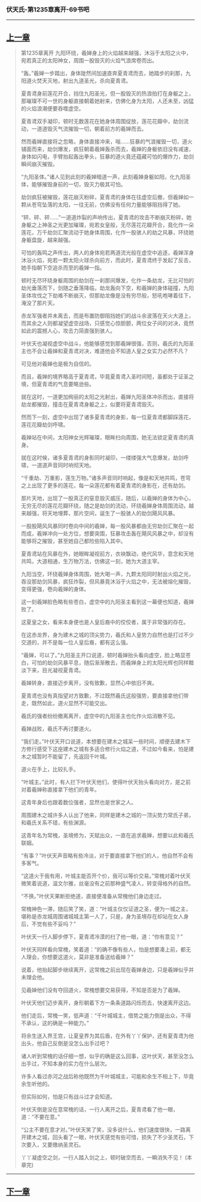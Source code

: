 ### 伏天氏-第1235章离开-69书吧

--------
[上一章](./c2b1151454a785d95fc7d3fbbe52817f.md)
--------


>
>
>
>第1235章离开
>九阳环绕，羲婵身上的火焰越来越强，沐浴于太阳之火中，宛若真正的太阳神女，周围一股毁灭的火焰气浪席卷而出。
>
>“轰。”羲婵一步踏出，身体陡然间加速直奔夏青鸢而去，她踏步的刹那，九阳道火焚天灭地，射出九道圣光，杀向夏青鸢。
>
>夏青鸢身前莲花开合，挡住九阳圣光，但一股毁灭的热浪拍打在身躯之上，那璀璨不可一世的身躯直接朝着她射来，仿佛化身为太阳，人还未至，凶猛的火焰浪潮便要吞噬虚空。
>
>夏青鸢双手凝印，顿时无数莲花在她身体周围绽放，莲花花瓣中，劫剑流动，一道道毁灭气流摧毁一切，朝着前方的羲婵而去。
>
>然而羲婵直接将之忽略，身体直接冲来，嗡……狂暴的气浪摧毁一切，道火铺面而来，劫剑爆发，疯狂朝着羲婵轰杀而去，羲婵的身躯依旧没有减速，身体如闪电，手臂抬起轰出拳头，狂暴的道火竟还蕴藏可怕的爆炸力，劫剑瞬间崩灭摧毁。
>
>“九阳圣体。”诸人见到此刻的羲婵暗道一声，此刻羲婵身躯如阳，化九阳圣体，能够摧毁身前的一切，毁灭力极其可怕。
>
>劫剑疯狂被摧毁，莲花崩灭粉碎，夏青鸢的身体在往虚空后撤，但羲婵如一颗从苍穹坠落的太阳，一往无前，仿佛没有任何力量能够阻挡得了她。
>
>“砰、砰、砰……”一道道炸裂的声响传出，夏青鸢的攻击不断崩灭粉碎，她身躯之上神圣之光更加璀璨，宛若女皇般，无尽莲花花瓣开合，竟化作一朵莲花，万千劫剑汇聚流动于她身体周围，化作一股骇人的劫之风暴，环绕她身躯盘旋，越来越强。
>
>可怕的轰鸣之声传出，两人的身体宛若两道流光般在虚空中追逐，羲婵浑身沐浴火焰，宛若一颗太阳火球杀向前方，而此时，夏青鸢终于发起了反击，她手指朝下空追杀而至的羲婵一指。
>
>顿时无尽环绕身躯周围的劫剑在一刹那间爆发，化作一条劫龙，无比可怕的劫光垂落而下，剑随之垂落降临，劫龙轰向下空，和羲婵的身体碰撞，九阳圣体攻伐之下劫难不断崩灭，但那劫龙像是没有穷尽般，怒吼咆哮着往下，淹没了那片天。
>
>赤龙军强者并未离去，而是布置防御阻挡她们的战斗余波落在天火大道上，而其余之人则都凝望虚空战场，只感觉心惊胆颤，两位女子间的对决，竟然如此的震撼人心，攻击力简直强到骇人。
>
>叶伏天也凝视虚空中战斗，他能够感觉到那羲婵很强，否则，羲氏的九阳圣主也不会让羲婵和夏青鸢对决，难道他会不知道人皇之女实力必然不凡？
>
>可见他对羲婵也是极为自信的。
>
>而且，羲婵的境界略高于夏青鸢，毕竟夏青鸢入圣时间短，虽都处于证圣之境，但夏青鸢的气息要略逊些。
>
>就在这时，一道更加绚丽的太阳之光射出，羲婵九阳圣体冲杀而出，直接将劫龙都摧毁，撞击在夏青鸢身躯之上，似要将夏青鸢毁灭。
>
>然而下一刻，虚空中出现了诸多夏青鸢的身影，每一位夏青鸢都脚踩莲花，莲花花瓣劫剑呼啸。
>
>羲婵站在中间，太阳神女光辉璀璨，眼眸扫向周围，她无法锁定夏青鸢的真身。
>
>就在这时候，诸多夏青鸢的身影同时凝印，一缕缕强大气息爆发，劫剑呼啸，一道道声音同时响彻天地。
>
>“千重劫、万重影，莲生万物。”诸多声音同时响起，像是和天地共鸣，苍穹之上出现了更多的莲花，每一朵莲花都有着夏青鸢的身影在，还有劫剑。
>
>那片天地，出现了一股真正的窒息毁灭威压，随后，以羲婵的身体为中心，无穷无尽的莲花花瓣环绕，随之是劫剑的流动，环绕羲婵身体周围流动，越来越强，将天地埋葬，那片空间，诞生了一股骇人的劫剑飓风风暴。
>
>一股股飓风风暴同时卷向中间的羲婵，每一股风暴都由无穷劫剑汇聚在一起而成，羲婵冲向一处方位，想要突围，狂暴攻击轰在飓风风暴之中，却没有能够将之摧毁，甚至她自己都险些陷入其中。
>
>夏青鸢站在风暴在外，她眼眸凝视前方，衣袂飘动，绝代风华，意念和天地共鸣，大道相通，生万物万法，仿佛这一刻，她为大道主宰。
>
>九阳当空，环绕羲婵身体周围，她大喝一声，九颗太阳同时射出火焰之光，吞没那劫剑风暴，疯狂炸裂，但风暴竟沐浴于火焰之中，无法被熔化摧毁，变得更强，卷向羲婵的身体。
>
>这一刻羲婵脸色略有些苍白，虚空中的九阳圣主看到这一幕便也知道，羲婵败了。
>
>这夏皇之女，看来本身便也是人皇后裔中的佼佼者，属于非常强的存在。
>
>在这赤龙界，身为建木之城的顶尖势力，羲氏和人皇势力自然也是打过不少交道的，并不是每一位人皇后裔，都有这么强。
>
>“羲婵，可以了。”九阳圣主开口说道，顿时羲婵抬头看向虚空，脸上略显苍白，可怕的劫剑风暴平息，随后渐渐散去，而羲婵身上的太阳光辉也同样黯淡下来，目光凝视夏青鸢。
>
>羲婵转身，直接迈步离开，没有致歉，显然心中依旧不爽。
>
>夏青鸢也没有真指望对方致歉，不过既然羲氏这般强势，要直接拿他们带走，既然如此，道火显然不可能交出。
>
>羲氏的强者纷纷撤离离开，虚空中的九阳圣主也化作火焰消散不见。
>
>羲婵战败，羲氏不再讨要道火。
>
>“我们走。”叶伏天开口说道，本想要在建木之城呆一些时间，顺便去建木下方修行感受下这座建木之城有多适合修行火焰之道，不过如今看来，怕是建木之城暂时不能留了，先返回千叶城。
>
>道火在手上，比较扎手。
>
>“叶城主。”此时，有人拦下叶伏天他们，使得叶伏天抬头看向对方，是之前对着羲婵称直接拿下他们的青年。
>
>这青年身后也跟着数位强者，显然也是世家之人。
>
>周围建木之城许多人认出了他来，同样是建木之城的一顶尖势力常氏子弟，和羲氏关系不错，有些渊源。
>
>这青年名为常槐，圣境修为，天赋出众，一直在追求羲婵，想要以此和羲氏联姻。
>
>“有事？”叶伏天声音略有些冷淡，对于要直接拿下他们的人，他自然不会有多客气。
>
>“这道火于我有用，叶城主能否开个价，我可以等价交易。”常槐对着叶伏天微笑着说道，温文尔雅，丝毫没有之前那种盛气凌人，转变得格外的自然。
>
>“不换。”叶伏天果断拒绝道，直接便准备从常槐他们身边走过。
>
>常槐神色一滞，随后笑了笑，道：“叶城主仅仅证道之圣，便为一城之主，堪称是赤龙城周围诸城城主第一人了，只是，身为圣境存在却站在女人身后，不觉有些不妥吗？”
>
>叶伏天一行人脚步停下，夏青鸢冷漠的扫了他一眼，道：“你有意见？”
>
>叶伏天同样看向常槐，笑着道：“的确不像有些人，怕是想要凑上前，都无人理会，你想要这道火，莫非是准备送给羲婵？”
>
>说着，他抬起脚步继续离开，这常槐之前出现在羲婵身边，只是羲婵似乎并未理会他。
>
>见羲婵他们没有夺回道火，常槐想要交易获得，不知是否是为了羲婵。
>
>叶伏天他们迈步离开，身形朝着下方一条条道路闪烁而去，快速离开这边。
>
>他们走后，常槐一笑，低声道：“千叶城城主，借势之能力倒是出众，不得不承认，这的确是一种能力。”
>
>将余生送入界王宫，让夏皇界为其后盾，在外有丫丫保护，还有夏青鸢为他出头，他自己反倒是没怎么出手过吧？
>
>诸人听到常槐的话仔细一想，似乎的确是这么回事，这叶伏天，甚至没怎么出手过，不知本身的实力在什么层次。
>
>许多人看过赤河之战后称他既然为千叶城城主，可能和余生不相上下，毕竟余生听他的。
>
>但实际如何，怕是只有战斗过才会知道。
>
>叶伏天倒是没在意常槐的话，一行人离开之后，夏青鸢看了他一眼，道：“不要在意。”
>
>“公主不要在意才对。”叶伏天笑了笑，没多说什么，他们速度很快，一路离开建木之城，回头看了一眼，叶伏天感觉有些可惜，损失了不少圣灵石，下次要入，又要缴纳圣灵石。
>
>丫丫凝虚空之剑，一行人踏入剑之上，顿时破空而去，一瞬消失不见！
>(本章完)
>
>

--------
[下一章](./0361264c0c14e8ed614608a7ad98c6ec.md)
--------
